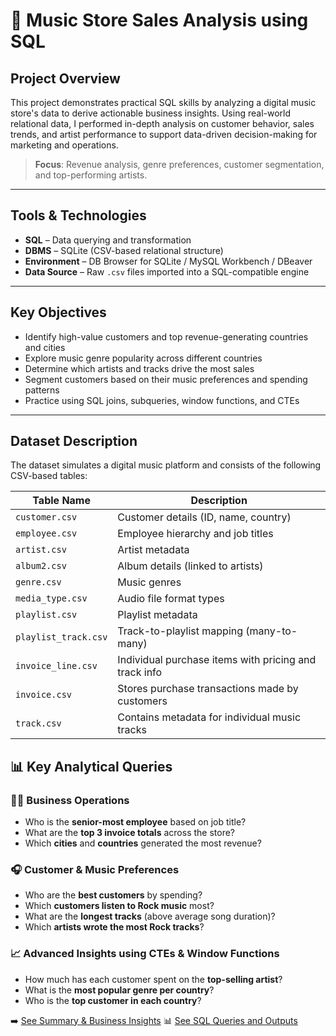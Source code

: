 # 🎵 Music Store Sales Analysis using SQL

## Project Overview

This project demonstrates practical SQL skills by analyzing a digital music store's data to derive actionable business insights. Using real-world relational data, I performed in-depth analysis on customer behavior, sales trends, and artist performance to support data-driven decision-making for marketing and operations.

>  **Focus**: Revenue analysis, genre preferences, customer segmentation, and top-performing artists.

---

## Tools & Technologies

- **SQL** – Data querying and transformation
- **DBMS** – SQLite (CSV-based relational structure)
- **Environment** – DB Browser for SQLite / MySQL Workbench / DBeaver
- **Data Source** – Raw `.csv` files imported into a SQL-compatible engine

---

## Key Objectives

- Identify high-value customers and top revenue-generating countries and cities
- Explore music genre popularity across different countries
- Determine which artists and tracks drive the most sales
- Segment customers based on their music preferences and spending patterns
- Practice using SQL joins, subqueries, window functions, and CTEs

---

## Dataset Description

The dataset simulates a digital music platform and consists of the following CSV-based tables:

| Table Name         | Description                                               |
|--------------------|-----------------------------------------------------------|
| `customer.csv`     | Customer details (ID, name, country)                      |
| `employee.csv`     | Employee hierarchy and job titles                         |
| `artist.csv`       | Artist metadata                                           |
| `album2.csv`       | Album details (linked to artists)                         |
| `genre.csv`        | Music genres                                              |
| `media_type.csv`   | Audio file format types                                   |
| `playlist.csv`     | Playlist metadata                                         |
| `playlist_track.csv` | Track-to-playlist mapping (many-to-many)                |
| `invoice_line.csv` | Individual purchase items with pricing and track info     |
| `invoice.csv`      | 	Stores purchase transactions made by customers           |
| `track.csv`        | Contains metadata for individual music tracks             |


## 📊 Key Analytical Queries

### 🧑‍💼 Business Operations
- Who is the **senior-most employee** based on job title?
- What are the **top 3 invoice totals** across the store?
- Which **cities** and **countries** generated the most revenue?

### 🎧 Customer & Music Preferences
- Who are the **best customers** by spending?
- Which **customers listen to Rock music** most?
- What are the **longest tracks** (above average song duration)?
- Which **artists wrote the most Rock tracks**?

### 📈 Advanced Insights using CTEs & Window Functions
- How much has each customer spent on the **top-selling artist**?
- What is the **most popular genre per country**?
- Who is the **top customer in each country**?


➡️ [See Summary & Business Insights](./Insights.md)
📊 [See SQL Queries and Outputs](./Query_Results.md)

